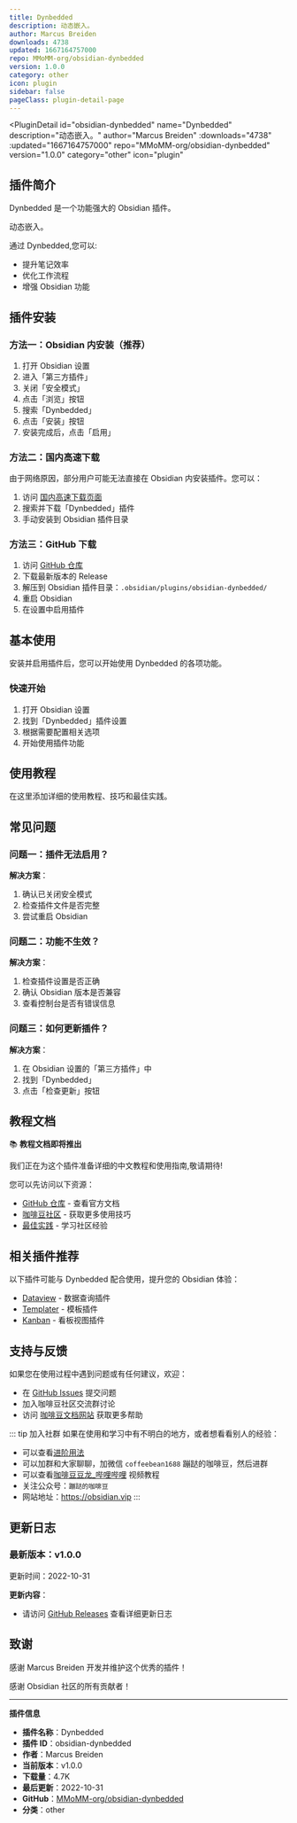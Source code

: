 ```yaml
---
title: Dynbedded
description: 动态嵌入。
author: Marcus Breiden
downloads: 4738
updated: 1667164757000
repo: MMoMM-org/obsidian-dynbedded
version: 1.0.0
category: other
icon: plugin
sidebar: false
pageClass: plugin-detail-page
---
```


<PluginDetail
  id="obsidian-dynbedded"
  name="Dynbedded"
  description="动态嵌入。"
  author="Marcus Breiden"
  :downloads="4738"
  :updated="1667164757000"
  repo="MMoMM-org/obsidian-dynbedded"
  version="1.0.0"
  category="other"
  icon="plugin"
>

<!-- AUTO_GENERATED_START -->
## 插件简介

Dynbedded 是一个功能强大的 Obsidian 插件。

动态嵌入。

通过 Dynbedded,您可以:

- 提升笔记效率
- 优化工作流程
- 增强 Obsidian 功能

<!-- AUTO_GENERATED_END -->

<!-- AUTO_GENERATED_START -->
## 插件安装

### 方法一：Obsidian 内安装（推荐）

1. 打开 Obsidian 设置
2. 进入「第三方插件」
3. 关闭「安全模式」
4. 点击「浏览」按钮
5. 搜索「Dynbedded」
6. 点击「安装」按钮
7. 安装完成后，点击「启用」

### 方法二：国内高速下载

由于网络原因，部分用户可能无法直接在 Obsidian 内安装插件。您可以：

1. 访问 [国内高速下载页面](/zh/documentation/obsidian-plugins-download.html)
2. 搜索并下载「Dynbedded」插件
3. 手动安装到 Obsidian 插件目录

### 方法三：GitHub 下载

1. 访问 [GitHub 仓库](https://github.com/MMoMM-org/obsidian-dynbedded)
2. 下载最新版本的 Release
3. 解压到 Obsidian 插件目录：`.obsidian/plugins/obsidian-dynbedded/`
4. 重启 Obsidian
5. 在设置中启用插件

## 基本使用

安装并启用插件后，您可以开始使用 Dynbedded 的各项功能。

### 快速开始

1. 打开 Obsidian 设置
2. 找到「Dynbedded」插件设置
3. 根据需要配置相关选项
4. 开始使用插件功能

<!-- AUTO_GENERATED_END -->

<!-- CUSTOM_CONTENT_START:tutorial -->
## 使用教程

在这里添加详细的使用教程、技巧和最佳实践。

<!-- CUSTOM_CONTENT_END:tutorial -->

<!-- SHARED_CONTENT_START -->
## 常见问题

### 问题一：插件无法启用？

**解决方案**：
1. 确认已关闭安全模式
2. 检查插件文件是否完整
3. 尝试重启 Obsidian

### 问题二：功能不生效？

**解决方案**：
1. 检查插件设置是否正确
2. 确认 Obsidian 版本是否兼容
3. 查看控制台是否有错误信息

### 问题三：如何更新插件？

**解决方案**：
1. 在 Obsidian 设置的「第三方插件」中
2. 找到「Dynbedded」
3. 点击「检查更新」按钮

## 教程文档

📚 **教程文档即将推出**

我们正在为这个插件准备详细的中文教程和使用指南,敬请期待!

您可以先访问以下资源：
- [GitHub 仓库](https://github.com/MMoMM-org/obsidian-dynbedded) - 查看官方文档
- [咖啡豆社区](/zh/bases/) - 获取更多使用技巧
- [最佳实践](/zh/best-practices/) - 学习社区经验

## 相关插件推荐

以下插件可能与 Dynbedded 配合使用，提升您的 Obsidian 体验：

- [Dataview](/zh/plugins/dataview.html) - 数据查询插件
- [Templater](/zh/plugins/templater-obsidian.html) - 模板插件
- [Kanban](/zh/plugins/obsidian-kanban.html) - 看板视图插件

## 支持与反馈

如果您在使用过程中遇到问题或有任何建议，欢迎：

- 在 [GitHub Issues](https://github.com/MMoMM-org/obsidian-dynbedded/issues) 提交问题
- 加入咖啡豆社区交流群讨论
- 访问 [咖啡豆文档网站](https://obsidian.vip) 获取更多帮助

::: tip 加入社群
如果在使用和学习中有不明白的地方，或者想看看别人的经验：
- 可以查看[进阶用法](/zh/advanced)
- 可以加群和大家聊聊，加微信 `coffeebean1688` 蹦跶的咖啡豆，然后进群
- 可以查看[咖啡豆豆龙_哔哩哔哩](https://space.bilibili.com/618777356) 视频教程
- 关注公众号：`蹦跶的咖啡豆`
- 网站地址：https://obsidian.vip
:::
<!-- SHARED_CONTENT_END -->

<!-- AUTO_GENERATED_START -->
## 更新日志

### 最新版本：v1.0.0

更新时间：2022-10-31

**更新内容**：
- 请访问 [GitHub Releases](https://github.com/MMoMM-org/obsidian-dynbedded/releases) 查看详细更新日志

## 致谢

感谢 Marcus Breiden 开发并维护这个优秀的插件！

感谢 Obsidian 社区的所有贡献者！

---

**插件信息**
- **插件名称**：Dynbedded
- **插件 ID**：obsidian-dynbedded
- **作者**：Marcus Breiden
- **当前版本**：v1.0.0
- **下载量**：4.7K
- **最后更新**：2022-10-31
- **GitHub**：[MMoMM-org/obsidian-dynbedded](https://github.com/MMoMM-org/obsidian-dynbedded)
- **分类**：other
<!-- AUTO_GENERATED_END -->

</PluginDetail>

